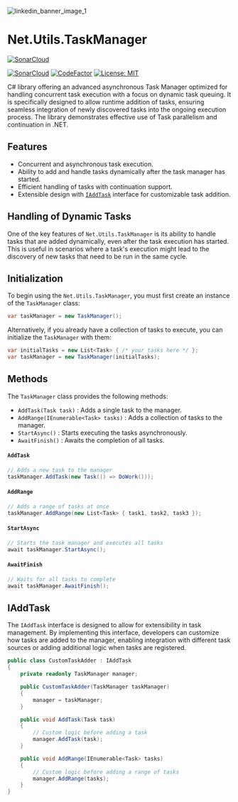 ![linkedin_banner_image_1](https://github.com/The-Poolz/Net.Utils.TaskManager/assets/143507456/d7f973c6-fed0-4f6a-85ff-766e392fdebc)
# Net.Utils.TaskManager
[![SonarCloud](https://sonarcloud.io/images/project_badges/sonarcloud-white.svg)](https://sonarcloud.io/summary/new_code?id=The-Poolz_Net.Utils.TaskManager)

[![SonarCloud](https://github.com/The-Poolz/Net.Utils.TaskManager/actions/workflows/sonarcloud.yml/badge.svg)](https://github.com/The-Poolz/Net.Utils.TaskManager/actions/workflows/sonarcloud.yml)
[![CodeFactor](https://www.codefactor.io/repository/github/the-poolz/net.utils.taskmanager/badge)](https://www.codefactor.io/repository/github/the-poolz/net.utils.taskmanager)
[![License: MIT](https://img.shields.io/badge/License-MIT-orange.svg)](https://github.com/The-Poolz/Net.Utils.TaskManager/blob/master/LICENSE)

C# library offering an advanced asynchronous Task Manager optimized for handling concurrent task execution with a focus on dynamic task queuing. It is specifically designed to allow runtime addition of tasks, ensuring seamless integration of newly discovered tasks into the ongoing execution process. The library demonstrates effective use of Task parallelism and continuation in .NET.

## Features
- Concurrent and asynchronous task execution.
- Ability to add and handle tasks dynamically after the task manager has started.
- Efficient handling of tasks with continuation support.
- Extensible design with [`IAddTask`](#iaddtask) interface for customizable task addition.

## Handling of Dynamic Tasks

One of the key features of `Net.Utils.TaskManager` is its ability to handle tasks that are added dynamically, even after the task execution has started. This is useful in scenarios where a task's execution might lead to the discovery of new tasks that need to be run in the same cycle.

## Initialization

To begin using the `Net.Utils.TaskManager`, you must first create an instance of the `TaskManager` class:

```csharp
var taskManager = new TaskManager();
```
Alternatively, if you already have a collection of tasks to execute, you can initialize the `TaskManager` with them:
```csharp
var initialTasks = new List<Task> { /* your tasks here */ };
var taskManager = new TaskManager(initialTasks);
```

## Methods

The `TaskManager` class provides the following methods:

- `AddTask(Task task)` : Adds a single task to the manager.
- `AddRange(IEnumerable<Task> tasks)` : Adds a collection of tasks to the manager.
- `StartAsync()` : Starts executing the tasks asynchronously.
- `AwaitFinish()` : Awaits the completion of all tasks.

#### `AddTask`
```csharp
// Adds a new task to the manager
taskManager.AddTask(new Task(() => DoWork()));
```
#### `AddRange`
```csharp
// Adds a range of tasks at once
taskManager.AddRange(new List<Task> { task1, task2, task3 });
```
#### `StartAsync`
```csharp
// Starts the task manager and executes all tasks
await taskManager.StartAsync();
```
#### `AwaitFinish`
```csharp
// Waits for all tasks to complete
await taskManager.AwaitFinish();
```

## IAddTask

The `IAddTask` interface is designed to allow for extensibility in task management. By implementing this interface, developers can customize how tasks are added to the manager, enabling integration with different task sources or adding additional logic when tasks are registered.

```csharp
public class CustomTaskAdder : IAddTask
{
    private readonly TaskManager manager;

    public CustomTaskAdder(TaskManager taskManager)
    {
        manager = taskManager;
    }

    public void AddTask(Task task)
    {
        // Custom logic before adding a task
        manager.AddTask(task);
    }

    public void AddRange(IEnumerable<Task> tasks)
    {
        // Custom logic before adding a range of tasks
        manager.AddRange(tasks);
    }
}
```
